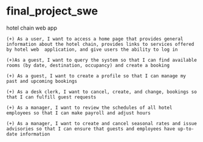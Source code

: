 # final_project_swe
hotel chain web app



    (+) As a user, I want to access a home page that provides general information about the hotel chain, provides links to services offered by hotel web  application, and give users the ability to log in 
  
    (+)As a guest, I want to query the system so that I can find available rooms (by date, destination, occupancy) and create a booking 
   
    (+) As a guest, I want to create a profile so that I can manage my past and upcoming bookings
  
    (+) As a desk clerk, I want to cancel, create, and change, bookings so that I can fulfill guest requests
    
    (+) As a manager, I want to review the schedules of all hotel employees so that I can make payroll and adjust hours
   
    (+) As a manager, I want to create and cancel seasonal rates and issue advisories so that I can ensure that guests and employees have up-to-date information
